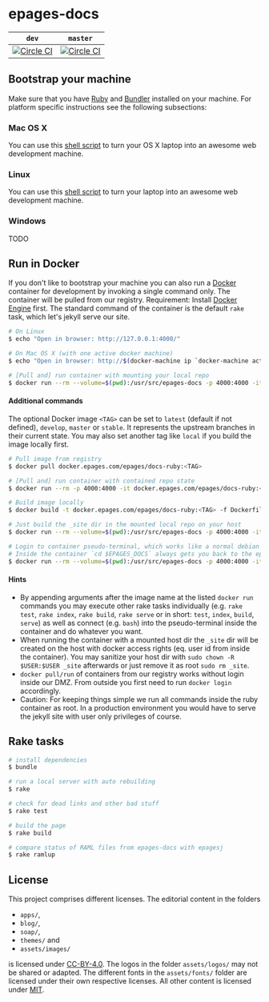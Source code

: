 # epages-docs

| `dev` | `master` |
| :---: | :-------:|
| [![Circle CI](https://circleci.com/gh/ePages-de/epages-docs/tree/master.svg?style=svg)](https://circleci.com/gh/ePages-de/epages-docs/tree/dev) | [![Circle CI](https://circleci.com/gh/ePages-de/epages-docs/tree/master.svg?style=svg)](https://circleci.com/gh/ePages-de/epages-docs/tree/master) |

## Bootstrap your machine

Make sure that you have [Ruby][ruby] and [Bundler][bundler] installed on your machine.
For platform specific instructions see the following subsections:

### Mac OS X

You can use this [shell script][bootstrap-macosx] to turn your OS X laptop into an awesome web development machine.

### Linux

You can use this [shell script][bootstrap-linux] to turn your laptop into an awesome web development machine.

### Windows

TODO

## Run in Docker

If you don't like to bootstrap your machine you can also run a [Docker][docker] container for development by invoking a single command only.
The container will be pulled from our registry.
Requirement: Install [Docker Engine][docker-engine] first.
The standard command of the container is the default `rake` task, which let's jekyll serve our site.

~~~ bash
# On Linux
$ echo "Open in browser: http://127.0.0.1:4000/"

# On Mac OS X (with one active docker machine)
$ echo "Open in browser: http://$(docker-machine ip `docker-machine active`):4000/"

# [Pull and] run container with mounting your local repo
$ docker run --rm --volume=$(pwd):/usr/src/epages-docs -p 4000:4000 -it docker.epages.com/epages/docs-ruby
~~~

#### Additional commands

The optional Docker image `<TAG>` can be set to `latest` (default if not defined), `develop`, `master` or `stable`.
It represents the upstream branches in their current state.
You may also set another tag like `local` if you build the image locally first.

~~~ bash
# Pull image from registry 
$ docker pull docker.epages.com/epages/docs-ruby:<TAG>

# [Pull and] run container with contained repo state
$ docker run --rm -p 4000:4000 -it docker.epages.com/epages/docs-ruby:<TAG>

# Build image locally
$ docker build -t docker.epages.com/epages/docs-ruby:<TAG> -f Dockerfile.ruby .

# Just build the _site dir in the mounted local repo on your host
$ docker run --rm --volume=$(pwd):/usr/src/epages-docs -p 4000:4000 -it docker.epages.com/epages/docs-ruby:<TAG> build

# Login to container pseudo-terminal, which works like a normal debian vm
# Inside the container `cd $EPAGES_DOCS` always gets you back to the epages-docs workdir.
$ docker run --rm --volume=$(pwd):/usr/src/epages-docs -p 4000:4000 -it docker.epages.com/epages/docs-ruby:<TAG> bash
~~~

#### Hints

* By appending arguments after the image name at the listed `docker run` commands you may execute other rake tasks individually (e.g. `rake test`, `rake index`, `rake build`, `rake serve` or in short: `test`, `index`, `build`, `serve`) as well as connect (e.g. `bash`) into the pseudo-terminal inside the container and do whatever you want.
* When running the container with a mounted host dir the `_site` dir will be created on the host with docker access rights (eq. user id from inside the container). You may sanitize your host dir with `sudo chown -R $USER:$USER _site` afterwards or just remove it as root `sudo rm _site`.
* `docker pull/run` of containers from our registry works without login inside our DMZ. From outside you first need to run `docker login` accordingly.
* Caution: For keeping things simple we run all commands inside the ruby container as root. In a production environment you would have to serve the jekyll site with user only privileges of course.


## Rake tasks

~~~ bash
# install dependencies
$ bundle

# run a local server with auto rebuilding
$ rake

# check for dead links and other bad stuff
$ rake test

# build the page
$ rake build

# compare status of RAML files from epages-docs with epagesj
$ rake ramlup
~~~

## License

This project comprises different licenses.
The editorial content in the folders

* `apps/`,
* `blog/`,
* `soap/`,
* `themes/` and
* `assets/images/`

is licensed under [CC-BY-4.0][license-cc-by-40].
The logos in the folder `assets/logos/` may not be shared or adapted.
The different fonts in the `assets/fonts/` folder are licensed under their own respective licenses.
All other content is licensed under [MIT][license-mit].

[epagesdocs]: http://developer.epages.com/
[ruby]: https://www.ruby-lang.org/
[bundler]: http://bundler.io/

[bootstrap-macosx]: https://github.com/thoughtbot/laptop
[bootstrap-linux]: https://github.com/thoughtbot/laptop/blob/3897ad81ee241cbff4501e779c8cde50de79e142/linux

[vagrant]: https://www.vagrantup.com/
[virtualbox]: https://www.virtualbox.org/

[docker]: https://www.docker.com/
[docker-engine]: https://docs.docker.com/engine/installation/

[license-cc-by-40]: http://creativecommons.org/licenses/by/4.0/
[license-mit]: http://opensource.org/licenses/MIT
